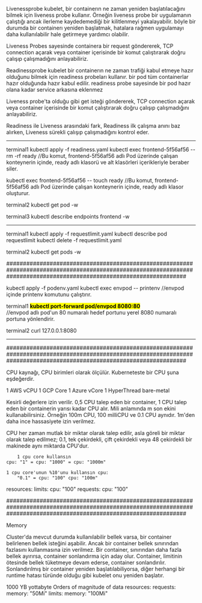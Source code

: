 Livenessprobe
kubelet, bir containerın ne zaman yeniden başlatılacağını bilmek için liveness probe kullanır.
Örneğin liveness probe bir uygulamanın çalıştığı ancak ilerleme kaydedemediği bir kilitlenmeyi
yakalayabilir. böyle bir durumda bir containerı yeniden başlatmak, 
hatalara rağmen uygulamayı daha kullanılabilir hale getirmeye yardımcı olabilir.

Liveness Probes sayesinde containera bir request göndererek, TCP connection açarak veya container içerisinde
bir komut çalıştırarak doğru çalışıp çalışmadığını anlayabiliriz.

Readinessprobe
kubelet bir containerın ne zaman trafiği kabul etmeye hazır olduğunu bilmek için readiness probeları kullanır.
bir pod tüm containerlar hazır olduğunda hazır kabul edilir.
readiness probe sayesinde bir pod hazır olana kadar service arkasına eklenmez

Liveness probe'ta olduğu gibi get isteği göndererek, TCP connection açarak veya container içerisinde bir komut çalıştırarak
doğru çalışıp çalışmadığını anlayabiliriz.

 Readiness ile Liveness arasındaki fark, 
 Readiness ilk çalışma anını baz alırken, 
 Liveness sürekli çalışıp çalışmadığını kontrol eder.


---------------------------------------------------------------------------------------------------------------

terminal1
kubectl apply -f readiness.yaml
kubectl exec frontend-5f56af56 -- rm -rf ready
//Bu komut, frontend-5f56af56 adlı Pod üzerinde çalışan konteynerin içinde, ready adlı klasorü ve alt klasörleri içerikleriyle beraber siler.

kubectl exec frontend-5f56af56 -- touch ready
//Bu komut, frontend-5f56af56 adlı Pod üzerinde çalışan konteynerin içinde, ready adlı klasor oluşturur.

terminal2
kubectl get pod -w

terminal3
kubectl describe endpoints frontend -w



---------------------------------------------------------------------------------------------------------------

terminal1
kubectl apply -f requestlimit.yaml
kubectl describe pod requestlimit
kubectl delete -f requestlimit.yaml

terminal2
kubectl get pods -w


######################################################################################################################################################################

kubectl apply -f podenv.yaml
kubectl exec envpod -- printenv
//envpod içinde printenv komutunu çalıştırır.

terminal1
<b><mark>kubectl port-forward pod/envpod 8080:80</mark></b><br>
//envpod adlı pod'un 80 numaralı hedef portunu yerel 8080 numaralı portuna yönlendirir.

terminal2
curl 127.0.0.1:8080

----------------------------------------

######################################################################################################################################################################

CPU kaynağı, CPU birimleri olarak ölçülür.
Kuberneteste bir CPU şuna eşdeğerdir.

1 AWS vCPU
1 GCP Core
1 Azure vCore
1 HyperThread bare-metal


Kesirli değerlere izin verilir. 0,5 CPU talep eden bir container, 1 CPU talep eden bir containerin yarısı kadar CPU alır.
Mili anlamında m son ekini kullanabilirsiniz. 
Örneğin 100m CPU, 100 milliCPU ve 0.1 CPU aynıdır. 1m'den daha ince hassasiyete izin verilmez.

CPU her zaman mutlak bir miktar olarak talep edilir, 
asla göreli bir miktar olarak talep edilmez; 0.1, tek çekirdekli, 
çift çekirdekli veya 48 çekirdekli bir makinede aynı miktarda CPU'dur.


		1 cpu core kullansın
	cpu: "1" = cpu: "1000" = cpu: "1000m"

	1 cpu core'unun %10'unu kullansın cpu: 
		"0.1" = cpu: "100" cpu: "100m"
resources: 
  limits:
    cpu: "100" 
  requests:
    cpu: "100"


######################################################################################################################################################################

Memory

Cluster'da mevcut durumda kullanılabilir bellek varsa, 
bir container belirlenen bellek isteğini aşabilir. 
Ancak bir container bellek sınırından fazlasını kullanmasına 
izin verilmez. Bir container, sınırından daha fazla bellek ayırırsa, 
container sonlandırma için aday olur. 
Container, limitinin ötesinde bellek tüketmeye devam ederse,
 container sonlandırılır. 
 Sonlandırılmış bir container yeniden başlatılabiliyorsa, 
 diğer herhangi bir runtime hatası türünde olduğu gibi kubelet onu 
 yeniden başlatır.


1000 YB yottabyte
Orders of magnitude of data
resources:
  requests:
    memory: "50Mi"
  limits:
    memory: "100Mi"























































